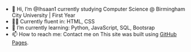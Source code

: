 - 👋 Hi, I’m @Ihsaan1 currently studying Computer Science @ Birmingham City University | First Year
- 👨‍💻 Currently fluent in: HTML, CSS
- 🌱 I’m currently learning: Python, JavaScript, SQL, Bootsrap
- 📫 How to reach me: Contact me on This site was built using [GitHub Pages](https://pages.github.com/).
